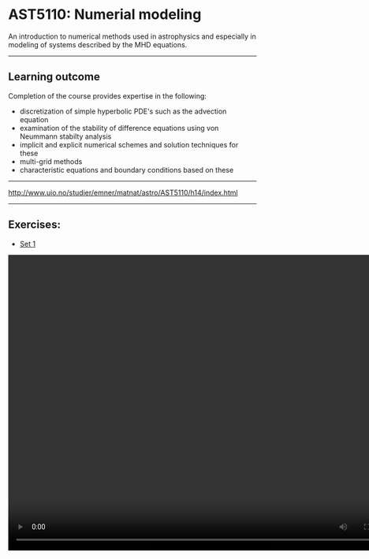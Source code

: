 # AST5110: Numerial modeling

An introduction to numerical methods used in astrophysics and especially in modeling of systems described by the MHD equations.

 - - -

## Learning outcome
Completion of the course provides expertise in the following:

- discretization of simple hyperbolic PDE's such as the advection equation
- examination of the stability of difference equations using von Neummann stabilty analysis
- implicit and explicit numerical schemes and solution techniques for these
- multi-grid methods
- characteristic equations and boundary conditions based on these

- - - 

http://www.uio.no/studier/emner/matnat/astro/AST5110/h14/index.html

- - -

## Exercises:

- [Set 1](http://www.uio.no/studier/emner/matnat/astro/AST5110/h14/undervisningsmateriale/exercise-numeric.pdf "Set 1")

<video width="800" height="600">
  <source src="https://github.com/mariusei/AST5110/blob/master/exercises1/FTCS.mp4" type="video/mp4">
Your browser does not support the video tag.
</video>
